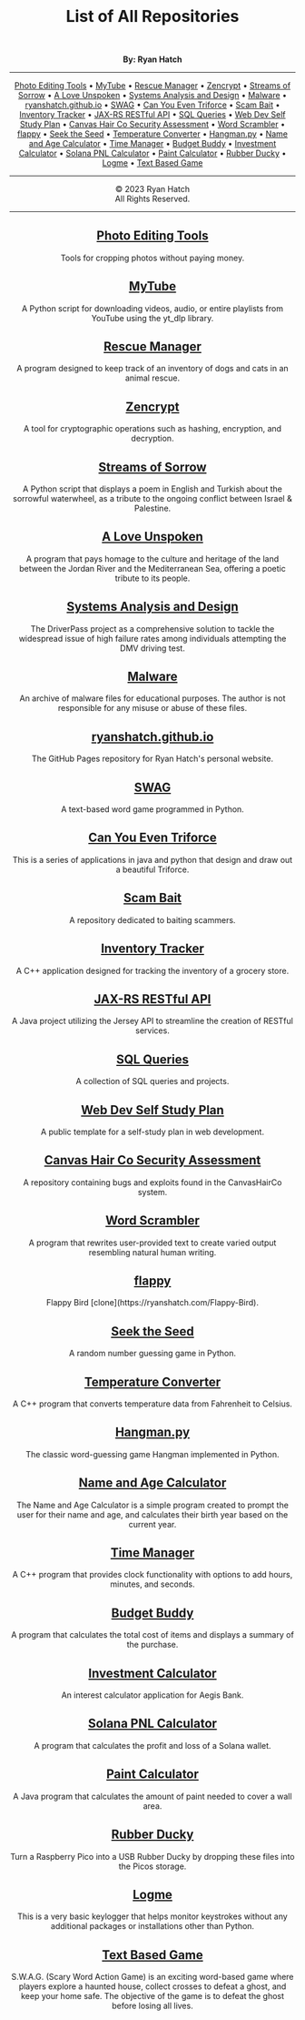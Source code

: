 <br>
<h1 align="center">List of All Repositories</h1>
<br>

<p align="center">
  <strong>By: Ryan Hatch</strong><br>
</p>

*******************************************************************************************************************************************************

<p align="center">
  <a href="#photo-editing-tools">Photo Editing Tools</a> •
  <a href="#mytube">MyTube</a> •
  <a href="#rescue-manager">Rescue Manager</a> •
  <a href="#zencrypt">Zencrypt</a> •
  <a href="#streams-of-sorrow">Streams of Sorrow</a> •
  <a href="#a-love-unspoken">A Love Unspoken</a> •
  <a href="#systems-analysis-and-design">Systems Analysis and Design</a> •
  <a href="#malware">Malware</a> •
  <a href="#ryanshatch-github-io">ryanshatch.github.io</a> •
  <a href="#swag">SWAG</a> •
  <a href="#can-you-even-triforce">Can You Even Triforce</a> •
  <a href="#scam-bait">Scam Bait</a> •
  <a href="#inventory-tracker">Inventory Tracker</a> •
  <a href="#jax-rs-restful-api">JAX-RS RESTful API</a> •
  <a href="#sql-queries">SQL Queries</a> •
  <a href="#web-dev-self-study-plan">Web Dev Self Study Plan</a> •
  <a href="#canvas-hair-co-security-assessment">Canvas Hair Co Security Assessment</a> •
  <a href="#word-scrambler">Word Scrambler</a> •
  <a href="#flappy">flappy</a> •
  <a href="#seek-the-seed">Seek the Seed</a> •
  <a href="#temperature-converter">Temperature Converter</a> •
  <a href="#hangman-py">Hangman.py</a> •
  <a href="#name-and-age-calculator">Name and Age Calculator</a> •
  <a href="#time-manager">Time Manager</a> •
  <a href="#budget-buddy">Budget Buddy</a> •
  <a href="#investment-calculator">Investment Calculator</a> •
  <a href="#solana-pnl-calculator">Solana PNL Calculator</a> •
  <a href="#paint-calculator">Paint Calculator</a> •
  <a href="#rubber-ducky">Rubber Ducky</a> •
  <a href="#logme">Logme</a> •
  <a href="#text-based-game">Text Based Game</a>
</p>

*******************************************************************************************************************************************************
<div align="center">
  <p>
       &copy; 2023 Ryan Hatch<br>
       All Rights Reserved.
  </p>
  
  *******************************************************************************************************************************************************

  <h2><a id="photo-editing-tools"></a><a href="https://github.com/ryanshatch/Photo-Editing-Tools">Photo Editing Tools</a></h2>
  <p>Tools for cropping photos without paying money.</p>

  <h2><a id="mytube"></a><a href="https://github.com/ryanshatch/MyTube">MyTube</a></h2>
  <p>A Python script for downloading videos, audio, or entire playlists from YouTube using the yt_dlp library.</p>
  
  <h2><a id="rescue-manager"></a><a href="https://github.com/ryanshatch/Rescue-Manager">Rescue Manager</a></h2>
  <p>A program designed to keep track of an inventory of dogs and cats in an animal rescue.</p>
  
  <h2><a id="zencrypt"></a><a href="https://github.com/ryanshatch/Zencrypt">Zencrypt</a></h2>
  <p>A tool for cryptographic operations such as hashing, encryption, and decryption.</p>
  
  <h2><a id="streams-of-sorrow"></a><a href="https://github.com/ryanshatch/Streams-of-Sorrow">Streams of Sorrow</a></h2>
  <p>A Python script that displays a poem in English and Turkish about the sorrowful waterwheel, as a tribute to the ongoing conflict between Israel & Palestine.</p>
  
  <h2><a id="a-love-unspoken"></a><a href="https://github.com/ryanshatch/A-Love-Unspoken">A Love Unspoken</a></h2>
  <p>A program that pays homage to the culture and heritage of the land between the Jordan River and the Mediterranean Sea, offering a poetic tribute to its people.</p>
  
  <h2><a id="systems-analysis-and-design"></a><a href="https://github.com/ryanshatch/Systems-Analysis-and-Design">Systems Analysis and Design</a></h2>
  <p>The DriverPass project as a comprehensive solution to tackle the widespread issue of high failure rates among individuals attempting the DMV driving test.</p>
  
  <h2><a id="malware"></a><a href="https://github.com/ryanshatch/Malware">Malware</a></h2>
  <p>An archive of malware files for educational purposes. The author is not responsible for any misuse or abuse of these files.</p>
  
  <h2><a id="ryanshatch-github-io"></a><a href="https://github.com/ryanshatch/ryanshatch.github.io">ryanshatch.github.io</a></h2>
  <p>The GitHub Pages repository for Ryan Hatch's personal website.</p>
  
  <h2><a id="swag"></a><a href="https://github.com/ryanshatch/SWAG">SWAG</a></h2>
  <p>A text-based word game programmed in Python.</p>
  
  <h2><a id="can-you-even-triforce"></a><a href="https://github.com/ryanshatch/Can-You-Even-Triforce">Can You Even Triforce</a></h2>
  <p>This is a series of applications in java and python that design and draw out a beautiful Triforce.</p>
  
  <h2><a id="scam-bait"></a><a href="https://github.com/ryanshatch/Scam-Bait">Scam Bait</a></h2>
  <p>A repository dedicated to baiting scammers.</p>
  
  <h2><a id="inventory-tracker"></a><a href="https://github.com/ryanshatch/Inventory-Tracker">Inventory Tracker</a></h2>
  <p>A C++ application designed for tracking the inventory of a grocery store.</p>
  
  <h2><a id="jax-rs-restful-api"></a><a href="https://github.com/ryanshatch/JAX-RS-RESTful-API">JAX-RS RESTful API</a></h2>
  <p>A Java project utilizing the Jersey API to streamline the creation of RESTful services.</p>
  
  <h2><a id="sql-queries"></a><a href="https://github.com/ryanshatch/SQL-Queries">SQL Queries</a></h2>
  <p>A collection of SQL queries and projects.</p>
  
  <h2><a id="web-dev-self-study-plan"></a><a href="https://github.com/ryanshatch/Web-Dev-Self-Study-Plan">Web Dev Self Study Plan</a></h2>
  <p>A public template for a self-study plan in web development.</p>
  
  <h2><a id="canvas-hair-co-security-assessment"></a><a href="https://github.com/ryanshatch/CanvasHairCo-SecurityAssessment">Canvas Hair Co Security Assessment</a></h2>
  <p>A repository containing bugs and exploits found in the CanvasHairCo system.</p>
  
  <h2><a id="word-scrambler"></a><a href="https://github.com/ryanshatch/Word-Scrambler">Word Scrambler</a></h2>
  <p>A program that rewrites user-provided text to create varied output resembling natural human writing.</p>
  
  <h2><a id="flappy"></a><a href="https://github.com/ryanshatch/flappy">flappy</a></h2>
  <p>Flappy Bird [clone](https://ryanshatch.com/Flappy-Bird).</p>
  
  <h2><a id="seek-the-seed"></a><a href="https://github.com/ryanshatch/Seek-the-Seed">Seek the Seed</a></h2>
  <p>A random number guessing game in Python.</p>
  
  <h2><a id="temperature-converter"></a><a href="https://github.com/ryanshatch/Temperature-Converter">Temperature Converter</a></h2>
  <p>A C++ program that converts temperature data from Fahrenheit to Celsius.</p>
  
  <h2><a id="hangman-py"></a><a href="https://github.com/ryanshatch/Hangman.py">Hangman.py</a></h2>
  <p>The classic word-guessing game Hangman implemented in Python.</p>
  
  <h2><a id="name-and-age-calculator"></a><a href="https://github.com/ryanshatch/Name-and-Age-Calculator">Name and Age Calculator</a></h2>
  <p>The Name and Age Calculator is a simple program created to prompt the user for their name and age, and calculates their birth year based on the current year.</p>
  
  <h2><a id="time-manager"></a><a href="https://github.com/ryanshatch/Time-Manager">Time Manager</a></h2>
  <p>A C++ program that provides clock functionality with options to add hours, minutes, and seconds.</p>
  
  <h2><a id="budget-buddy"></a><a href="https://github.com/ryanshatch/Budget-Buddy">Budget Buddy</a></h2>
  <p>A program that calculates the total cost of items and displays a summary of the purchase.</p>
  
  <h2><a id="investment-calculator"></a><a href="https://github.com/ryanshatch/Investment-Calculator">Investment Calculator</a></h2>
  <p>An interest calculator application for Aegis Bank.</p>
  
  <h2><a id="solana-pnl-calculator"></a><a href="https://github.com/ryanshatch/Solana-PNL-Calculator">Solana PNL Calculator</a></h2>
  <p>A program that calculates the profit and loss of a Solana wallet.</p>
  
  <h2><a id="paint-calculator"></a><a href="https://github.com/ryanshatch/Paint-Calculator">Paint Calculator</a></h2>
  <p>A Java program that calculates the amount of paint needed to cover a wall area.</p>
  
  <h2><a id="rubber-ducky"></a><a href="https://github.com/ryanshatch/Rubber-Ducky">Rubber Ducky</a></h2>
  <p>Turn a Raspberry Pico into a USB Rubber Ducky by dropping these files into the Picos storage.</p>
  
  <h2><a id="logme"></a><a href="https://github.com/ryanshatch/Logme">Logme</a></h2>
  <p>This is a very basic keylogger that helps monitor keystrokes without any additional packages or installations other than Python.</p>

  <h2><a id="text-based-game"></a><a href="https://github.com/ryanshatch/Text_Based_Game">Text Based Game</a></h2>
  <p>S.W.A.G. (Scary Word Action Game) is an exciting word-based game where players explore a haunted house, collect crosses to defeat a ghost, and keep your home safe. The objective of the game is to defeat the ghost before losing all lives.</p>
</div>
